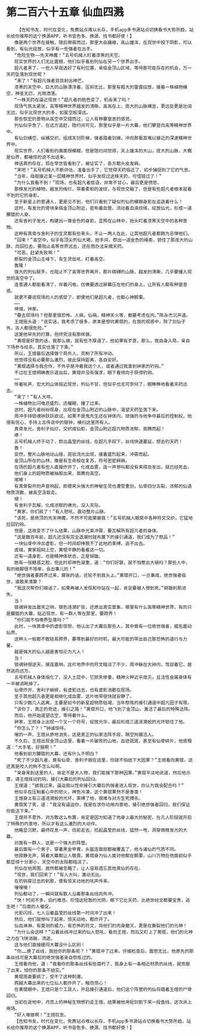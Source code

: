 # 第二百六十五章 仙血四溅
        【告知书友，时代在变化，免费站点难以长存，手机app多书源站点切换看书大势所趋，站长给你推荐的这个换源APP，听书音色多、换源、找书都好使！】
       像是两个世界在接触，随后擦肩而过，那里大岳巍峨，高山雄浑，在现世中投下阴影，可以看到，有仙光绽放，似乎有一些强者在出手。
       “危险生物——先天神魔！”五号机械人盯着漆黑的天空。
       现实世界的人们无比震撼，他们似乎看到列仙在另一个世界出手。
       超凡者来了，一些人早就选好了有利位置，亲临金顶山区域，等待那可能存在的机会，万一天药坠落到现世呢？
       “来了！”有超凡强者双目射出神芒。
       漆黑的天空中，巨大的山脉漂浮着，压抑无比，那里有粗大的雷霆绽放，接着一株植物横空，神圣无匹，光雨洒落。
       “一株天药在逼近现世！”超凡者的脸色变了，机会来了吗？
       现场气氛太紧张，高等精神世界越发的清晰，高高在上，庞大的山脉横亘，更远处更是壮阔无边，似乎比现世大的多，如星空般深远。
       那些恢宏的景物从高空中交错而过，让人有种要窒息的感觉。
       列仙似乎急了，在远方追赶，隐约间可见，那里似乎是一片大幕，他们攀登向高等精神世界中。
       有仙剑横空，纵横交织，组成天剑阶梯，强者踏着剑梯，冲向那极其难以接近的深邃精神世界中。
       现实世界，人们看到的画面很模糊，但是隐约间觉得，天上雄浑的大山，庞大的山脉，大概是仙界，都被惊的说不出话来。
       神话真的存在，现在举世皆看到了，被证实了，各方都头皮发麻。
       “来吧！”五号机械人不断评估，准备出手了，它觉得天药临近了，初步捕捉到了它的气息。
       “当年，母舰接近某一层精神世界时，似乎发现过这株天药，可惜错过了！”
       “为什么我看不到！”现场，也有超凡者低语，非常不甘心，最后更是愤怒。
       那株发光的植物，越发的绚烂，带着柔和的波纹，与现世交融了，但是有些超凡者根本就看不到的它的身影。
       至于新星上的普通人，更是见不到，他们只看到了疑似列仙的模糊身影在追逐着什么！
       这时，有发光的骨块亲临金顶山附近，密布着血管，流动着血液纹络，绽放仙光，形成一道朦胧的人身。
       还有舍利子发光，构建出一尊金色的身影，显照在山林中，抬头盯着漆黑天空中的各种景物。
       这种有真骨与舍利子的生灵都有些来头，不止一两人在此，让其他超凡者都颇为忌惮他们。
       “回来！”高空中，似乎有顶尖列仙大喝，抬手间，祭出一道金色的绳索，锁住了那庞大的山脉，向回拉去，要阻止高等世界远去，还在想办法采摘天药。
       “可恶，赶紧失败啊！”
       断裂的金顶山主峰下，有生灵低吼，盯着高空。
       轰隆！
       强大的列仙联手，也阻止不了高等世界离开，那片磅礴的山脉，越发的清晰，几乎要撞入现世的高空中了。
       连普通人都能看清了，伴着闪电，仿佛要透过屏幕压在他们的身上，让所有人都有种窒息感。
       就更不要说现场的人的感受了，即便他们是超凡者，也都心神颤栗。
       ……
       坤城，钟家。
       “要去现场吗？但那里很恐怖。人祸，仙祸，精神天火等，都要考虑在内。”陈永杰沉声道。
       王煊摇头道：“说实话，我考虑了很多，原本是想坑黄琨的，在我的观感中，除了剑仙子外，古人都很危险。”
       这是他早先的打算，但终究没有那样做。
       “黄琨是好意的话，我那么做，就有些不厚道了。他如果有歹意，那么，我自身入局，亲自下场参与绞杀，其实也落了下乘。”
       所以，王煊最后选择做个局外人，克制了所有冲动。
       他觉得没有必要那么激烈，彼此保持距离，各自安好。
       “黄琨选择与我合作，不外乎是冲着我这个人，或者通过我拿到钟家的钓钩。”
       不过在王煊明确表示退出后，黄琨并没有强求，眼下看倾向于获得钓钩。
       ……
       伴着吼声，宏大的山体临近现世，列仙不甘，但似乎也无可奈何了，眼睁睁地看着天药远去。
       “来了！”有人大呼。
       一株植物比闪电还盛烈，还耀眼，撞了过来。
       这时，超凡者纷纷现身，出现在金顶山附近的山脉中，渴望天药坠落下来。
       周冲手持锁魂钟跃跃欲试，如果不是鬼先生还在钟体内，顽强的与他争夺最后的控制权，他很有信心，手持上古传说中的银钟，横扫这里所有人。
       真骨发光，舍利子灿烂，交织成仙影，金顶山附近超凡物质浓郁，蒸腾而起！
       哧！
       五号机械人终于动了，祭出晶莹的丝线，在超凡手段下，丝线快速蔓延，想去钓天药！
       轰！
       突然，整片山脉地动山摇，斑驳流光出现，接着盛烈起来，冲霄而起。
       金顶山所在的山林，像是有生命般在复苏，符号密密麻麻。
       在场的超凡者有些人直接炸开了，化成血雾，连一声惨叫都没有来得及发出，就已经死去。
       他们身上的超物质被抽取出来，蒸腾向高空。
       喀嚓！
       有真骨裂开的声音响起，即便来头强大的神秘生灵也遭受重创，仙骨四分五裂，浓郁的仙道物质流散，被高空汲取走。
       啵！
       有舍利子瓦解，化成浓郁的佛光，没入天际。
       “黄家，你们疯了！”有人怒吼，震动整片山脉。
       “该死，是绝顶的先天神魔，不然不可能蒙蔽我！”五号机械人眼窝中各种符文交织，它猛地拉回钓钩。
       但是，这改变不了什么结果，山脉中光束冲霄，要瓦解所有超凡者的身体。
       “这是数百年前，超凡还没有完全退潮时就布置下的接引通道，我们成为了祭品！”
       一块仙骨中冲出虚影，但一时间却挣脱不了此地的束缚，逃不出去。
       虞城，黄家祖祠上空，黄琨平静的看着这一切。
       还有一道身影，也是精神体状态，正是胡璇。
       她有一张魅惑之脸，但此时却神色凝重，道：“你们好狠，就不怕惹出大祸吗？那些人中，有的根脚很不简单，会出事儿的！”
       “绝世强者要跨界过来，算账的话，还轮不到我头上。”黄琨开口，一旦事成，绝世强者临世，谁敢来清算？
       “我这次帮你们喊话了，如果再被人发现和你站在一起，肯定要被人恨到死。”胡璇刹那消失。
       当！
       锁魂钟发出震天之响，银色涟漪扩张，还原出真实景象，哪里有什么高等精神世界，有的只是朦胧的大幕，贴近现世，有一群人等在那里，要跨界！
       “你们就不怕境界坠落吗？”
       此时，一块真骨中的虚影惊怒，他认出了大幕后那些人，其中竟有一位绝世强者，威名震动仙界。
       这种人一般都不敢轻易跨界，要等到最好的时机，最大可能的带出自己那恐怖的道行与力量。
       越是强大的仙人越是害怕沦为凡人！
       当！
       锁魂钟很逆天，接连震响，这片地界中的符文暗淡了不少，周冲躲在大钟内，驾驭着它，居然逃向远方。
       五号机械人身体熔化了，没入土层中，它损失惨重，精神火种近乎熄灭，且活性金属身体有一半被消耗掉了。
       仙骨炸开，舍利子崩碎，有虚影远去，也有虚影消散在现场。
       至于其他超凡者更是相继化成血雾，这片地带很快就安静了。
       只有少数几人逃离，主要是如今的新星超物质枯竭，当年祭炼的接引通道中超凡因子有限。
       “该你了，真正的奇迹，接引之路！”黄琨开口，他飞到了金顶山，激活了最后的特殊法阵。
       而后，他开始遥望远空，等待着什么。
       钟家，王煊身上出现一个又一个符号，绽放光华，最后形成三道涟漪般的光环锁住了他。
       “你怎么了？！”钟诚惊呼。
       嗖的一声，王煊从原地消失，这是真正的仙家法阵手段，隔空拘摄活人。
       不久后，王煊出现金顶山这里，看着一片破败的山地，血迹斑斑，甚至有仙骨碎片，他感慨道：“大手笔，好狠啊！”
       他看到前方朦胧的大幕，还有什么不明白？
       “死了不少超凡者，竟有仙骨、舍利子毁在这里，你就不怕结下大因果？”王煊看向黄琨，这还真是咬人的狗不怎么叫啊。
       “亲身来到这里的人，肯定不是大人物，我们能接下那种因果。”黄琨平淡地说道，然后他示意，请王煊挥动钓钩，接引大幕后的列仙回归。
       王煊道：“掳我过来，逼迫我以性命接引大幕后的强者进入现世，你认为我会配合吗？”
       他似乎在压制着心中的怒火，神色冷漠，这个黄琨果然不是善类！
       王煊身上有三道涟漪般的光环，束缚了他，很难与对方生死搏杀。
       黄琨笑了笑，道：“我没有逼迫你，我是在求你动用内景地，接引绝世强者回归，我们保证你能活下来。”
       王煊并不意外，对方敢这么布置，肯定是因为知道了他身上最大的秘密，在凡人阶段就开启了特殊的内景地，所以才有这么激烈的大动作。
       他略显沉默，最终叹息一声，向前走去，捡起晶莹的丝线，猛然一甩，洞穿微微发光的大幕。
       对面有一群人，这是一个强大的阵营。
       最后面有一个男子，穿着黑金甲胄，头盔连面部都被覆盖了，他与诸仙的气质不同。
       他寂静无声，隔着大幕都让人敬畏，黄琨身为仙人面对他都在颤栗，山川万物在他面前似乎都显得十分渺小，天空中的太阳都暗淡了。
       列仙在他周围，居然都被忽略了，让人容易遗忘其他真仙的存在。
       “现世，我们回来了！”有人大叫，激动无比。
       在钓钩穿过去的刹那，便有惊天动地的吼声传来。
       嗖嗖嗖！
       列仙都动了，一瞬间就有数人沿着那条丝线向外冲。
       “快！时间不多，旧约难违，珍惜这短暂的光阴，眼下它比天药，比绝世经文都要宝贵，逃生吧！”后面的人催促。
       光影闪烁，七人沿着晶莹的丝线第一时间冲了出来！
       然后，他们就惨叫了起来，惊天动地，都炸开了。
       仙血淋淋，有莫测的威力，有恐怖的符文，将他们的肉身磨灭，更是在撕裂他们的元神！
       “为什么会这样？”沿着丝线冲过来的仙人怒吼，看向王煊，而后又盯上了黄琨，他们的元神之力在飞快消融，流逝。
       这与他们直接硬闯大幕没什么区别！
       “你……换了丝线，我给你的那条呢？！”黄琨冲了过来，仔细检查后，震怒无比，他原先的那条丝线可是大幕后的绝世强者亲自祭炼过的。
       王煊看向他，道：“我看你的那条丝线有些腐朽了，我身上有一条相近材质的丝线，就贡献了出来，怕你的那条不结实。”
       黄琨简直要疯了，受不了这种刺激。
       跨越大幕出来的七位仙人都炸开了，触目惊心！
       在黄琨眼中，王煊只是个工具人，开启接引通道后，他们这个阵营的列仙将踏着王煊的尸骨回归。
       当初在逝地中，月亮上的神秘生物想钓走王煊，结果被他用短剑割下来一段鱼线，这次派上用场。
       “好人难做啊！”王煊叹息。
       【告知书友，时代在变化，免费站点难以长存，手机app多书源站点切换看书大势所趋，站长给你推荐的这个换源APP，听书音色多、换源、找书都好使！】